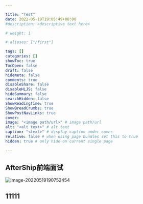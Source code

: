 ```yaml
---

title: "Test"
date: 2022-05-19T19:05:49+08:00
#description: <descriptive text here>

# weight: 1

# aliases: ["/first"]

tags: []
categories: []
showToc: true
TocOpen: false
draft: false
hidemeta: false
comments: true
disableShare: false
disableHLJS: false
hideSummary: false
searchHidden: false
ShowReadingTime: true
ShowBreadCrumbs: true
ShowPostNavLinks: true
cover:
image: "<image path/url>" # image path/url
alt: "<alt text>" # alt text
caption: "<text>" # display caption under cover
relative: false # when using page bundles set this to true
hidden: true # only hide on current single page

---
```




## AfterShip前端面试

![image-20220519190752454](https://cdn.jsdelivr.net/gh/BallerJay/oss_images@master/blog/2022/05/2022-05-19/image-20220519190752454.png)

## 11111